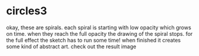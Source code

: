circles3
========

okay, these are spirals. each spiral is starting with low opacity which grows on time.
when they reach the full opacity the drawing of the spiral stops. for the full effect the 
sketch has to run some time! when finished it creates some kind of abstract art. 
check out the result image
